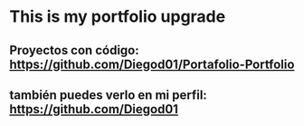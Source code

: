
# This is my portfolio upgrade

## Proyectos con código: https://github.com/Diegod01/Portafolio-Portfolio
## también puedes verlo en mi perfil: https://github.com/Diegod01
